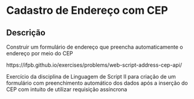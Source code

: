 <h1>Cadastro de Endereço com CEP</h1>
<h2>Descrição</h2>
<p>Construir um formulário de endereço que preencha automaticamente o endereço por meio do CEP</p>
https://ifpb.github.io/exercises/problems/web-script-address-cep-api/
<p>Exercício da disciplina de Linguagem de Script II para criação de um formulário com preenchimento automático dos dados após a inserção do CEP com intuito de utilizar requisição assíncrona</p>
